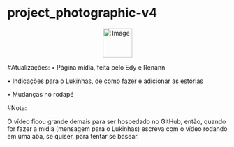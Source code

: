# project_photographic-v4

<p align="center">
    <img src="https://newdoors1.weebly.com/uploads/1/2/4/2/124210107/whatsapp-image-2021-03-03-at-14-40-17-removebg-preview_orig.png" alt="Image" width="67" height="67" />
</p>

#Atualizações:
• Página mídia, feita pelo Edy e Renann

• Indicações para o Lukinhas, de como fazer e adicionar as estórias

• Mudanças no rodapé

#Nota:

O vídeo ficou grande demais para ser hospedado no GitHub, então, quando for fazer a mídia (mensagem para o Lukinhas) escreva com o vídeo rodando em uma aba, se quiser, para tentar se basear.

